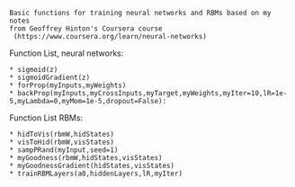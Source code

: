     Basic functions for training neural networks and RBMs based on my notes
    from Geoffrey Hinton's Coursera course
	 (https://www.coursera.org/learn/neural-networks)

Function List, neural networks:
	
	* sigmoid(z)
	* sigmoidGradient(z)
	* forProp(myInputs,myWeights)
	* backProp(myInputs,myCrossInputs,myTarget,myWeights,myIter=10,lR=1e-5,myLambda=0,myMom=1e-5,dropout=False): 
	
Function List RBMs:

	* hidToVis(rbmW,hidStates)
	* visToHid(rbmW,visStates)
	* sampPRand(myInput,seed=1)
	* myGoodness(rbmW,hidStates,visStates)
	* myGoodnessGradient(hidStates,visStates)
	* trainRBMLayers(a0,hiddenLayers,lR,myIter)


